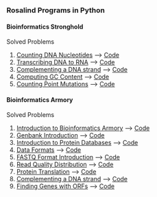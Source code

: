 ### Rosalind Programs in Python

#### Bioinformatics Stronghold
Solved Problems

1. [Counting DNA Nucleotides](http://rosalind.info/problems/dna/) --> [Code](https://github.com/MountainMan12/Rosalind-Codes/blob/master/Bioinformatics%20Stronghold/countbases.py)
2. [Transcribing DNA to RNA](http://rosalind.info/problems/rna/) --> [Code](https://github.com/MountainMan12/Rosalind-Codes/blob/master/Bioinformatics%20Stronghold/DNA_Transcription.py)
3. [Complementing a DNA strand](http://rosalind.info/problems/revc/) --> [Code](https://github.com/MountainMan12/Rosalind-Codes/blob/master/Bioinformatics%20Stronghold/DNA_Transcription.py)
4. [Computing GC Content](http://rosalind.info/problems/gc/) --> [Code](https://github.com/MountainMan12/Rosalind-Codes/blob/master/Bioinformatics%20Stronghold/GCcont.py)
5. [Counting Point Mutations](http://rosalind.info/problems/hamm/) --> [Code](https://github.com/MountainMan12/Rosalind-Codes/blob/master/Bioinformatics%20Stronghold/hamming.py)


#### Bioinformatics Armory
Solved Problems

1. [Introduction to Bioinformatics Armory](http://rosalind.info/problems/ini/) --> [Code](https://github.com/MountainMan12/Rosalind-Codes/blob/master/Bioinformatics%20Armory/nuccount.py)
2. [Genbank Introduction](http://rosalind.info/problems/gbk/) --> [Code](https://github.com/MountainMan12/Rosalind-Codes/blob/master/Bioinformatics%20Armory/genbank.py)
3. [Introduction to Protein Databases](http://rosalind.info/problems/dbpr/) --> [Code](https://github.com/MountainMan12/Rosalind-Codes/blob/master/Bioinformatics%20Armory/proteinDB.py)
4. [Data Formats](http://rosalind.info/problems/frmt/) --> [Code](https://github.com/MountainMan12/Rosalind-Codes/blob/master/Bioinformatics%20Armory/dataform.py)
5. [FASTQ Format Introduction](http://rosalind.info/problems/tfsq/) --> [Code](https://github.com/MountainMan12/Rosalind-Codes/blob/master/Bioinformatics%20Armory/fq2fa.py)
6. [Read Quality Distribution](http://rosalind.info/problems/phre/) --> [Code](https://github.com/MountainMan12/Rosalind-Codes/blob/master/Bioinformatics%20Armory/fqual.py)
7. [Protein Translation](http://rosalind.info/problems/ptra/) --> [Code](https://github.com/MountainMan12/Rosalind-Codes/blob/master/Bioinformatics%20Armory/protr.py)
8. [Complementing a DNA strand](http://rosalind.info/problems/rvco/) --> [Code](https://github.com/MountainMan12/Rosalind-Codes/blob/master/Bioinformatics%20Armory/revcomp.py)
9. [Finding Genes with ORFs](http://rosalind.info/problems/orfr/) --> [Code](https://github.com/MountainMan12/Rosalind-Codes/blob/master/Bioinformatics%20Armory/orfind.py)
